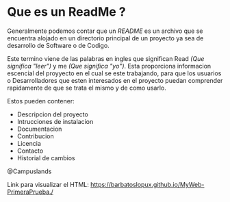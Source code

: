 # Que es un ReadMe ?

Generalmente podemos contar que un *README* es un archivo que se encuentra alojado en un directorio principal de un proyecto ya sea de desarrollo de Software o de Codigo.

Este termino viene de las palabras en ingles que significan Read *(Que significa "leer")* y me *(Que significa "yo")*. Esta proporciona informacion escencial del proyyecto en el cual se este trabajando, para que los usuarios o Desarrolladores que esten interesados en el proyecto puedan comprender rapidamente de que se trata el mismo y de como usarlo. 

Estos pueden contener:

* Descripcion del proyecto 
* Intrucciones de instalacion 
* Documentacion 
* Contribucion 
* Licencia 
* Contacto 
* Historial de cambios 

@Campuslands

Link para visualizar el HTML: https://barbatoslopux.github.io/MyWeb-PrimeraPrueba./